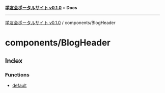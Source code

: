 [**学友会ポータルサイト v0.1.0**](../../README.md) • **Docs**

***

[学友会ポータルサイト v0.1.0](../../modules.md) / components/BlogHeader

# components/BlogHeader

## Index

### Functions

- [default](functions/default.md)
